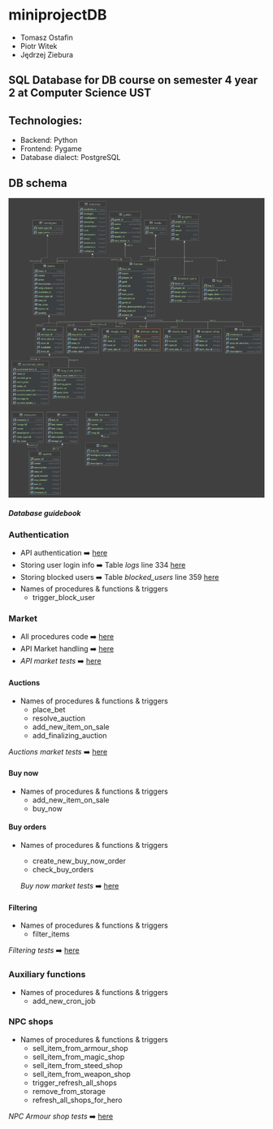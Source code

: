 # miniprojectDB
- Tomasz Ostafin
- Piotr Witek
- Jędrzej Ziebura
## SQL Database for DB course on semester 4 year 2 at Computer Science UST
## Technologies:
- Backend: Python
- Frontend: Pygame
- Database dialect: PostgreSQL

## DB schema
![alt text](https://github.com/miniprojectPythonGame/db/blob/master/docs/db_diagram.svg?raw=true)  

##### Database guidebook  
### Authentication  
- API authentication :arrow_right: [here](https://github.com/miniprojectPythonGame/merged/blob/master/api/web/user.py)
- Storing user login info :arrow_right: Table *logs* line 334 [here](https://github.com/miniprojectPythonGame/db/blob/master/code/creating_tables.sql)
- Storing blocked users :arrow_right: Table *blocked_users* line 359 [here](https://github.com/miniprojectPythonGame/db/blob/master/code/creating_tables.sql)
- Names of procedures & functions & triggers
  - trigger_block_user
  
### Market
- All procedures code :arrow_right: [here](https://github.com/miniprojectPythonGame/db/blob/master/code/routines.sql)
- API Market handling :arrow_right: [here](https://github.com/miniprojectPythonGame/merged/blob/master/api/game_classes/objects/buildings/market.py)
- *API market tests* :arrow_right: [here](https://github.com/miniprojectPythonGame/db/tree/master/tests/BUYING_FROM_NPC.md)

#### Auctions 
- Names of procedures & functions & triggers
  - place_bet
  - resolve_auction
  - add_new_item_on_sale
  - add_finalizing_auction  
 
 *Auctions market tests* :arrow_right: [here](https://github.com/miniprojectPythonGame/db/tree/master/tests/MARKET_BACKEND_API_TESTS.md)
  
#### Buy now
- Names of procedures & functions & triggers
  - add_new_item_on_sale
  - buy_now

#### Buy orders 
- Names of procedures & functions & triggers
  - create_new_buy_now_order
  - check_buy_orders  
  
  *Buy now market tests* :arrow_right: [here](https://github.com/miniprojectPythonGame/db/tree/master/tests/BUY_NOW.md)
  
#### Filtering 
- Names of procedures & functions & triggers
  - filter_items  
 
 *Filtering tests* :arrow_right: [here](https://github.com/miniprojectPythonGame/db/tree/master/tests/FILTERING.md)

### Auxiliary functions
- Names of procedures & functions & triggers
  - add_new_cron_job  
 

### NPC shops
- Names of procedures & functions & triggers
  - sell_item_from_armour_shop
  - sell_item_from_magic_shop
  - sell_item_from_steed_shop
  - sell_item_from_weapon_shop
  - trigger_refresh_all_shops
  - remove_from_storage
  - refresh_all_shops_for_hero  
  
 *NPC Armour shop tests* :arrow_right: [here](https://github.com/miniprojectPythonGame/db/tree/master/tests/BUYING_FROM_NPC.md)
